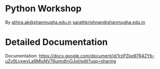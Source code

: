# Python Workshop
By
athira.ak@shanmugha.edu.in
sarathkrishnan@shanmugha.edu.in

# Detailed Documentation
Documentation: https://docs.google.com/document/d/1rzPZkq97R4ZYb-uZv9LyxwvLa9MluNV76uimdtnOJoI/edit?usp=sharing